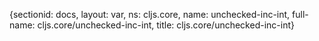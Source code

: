 {sectionid: docs, layout: var, ns: cljs.core, name: unchecked-inc-int, full-name: cljs.core/unchecked-inc-int,
  title: cljs.core/unchecked-inc-int}
